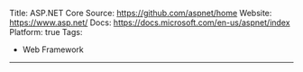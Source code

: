 Title: ASP.NET Core
Source: https://github.com/aspnet/home
Website: https://www.asp.net/
Docs: https://docs.microsoft.com/en-us/aspnet/index
Platform: true
Tags:
  - Web Framework
---
